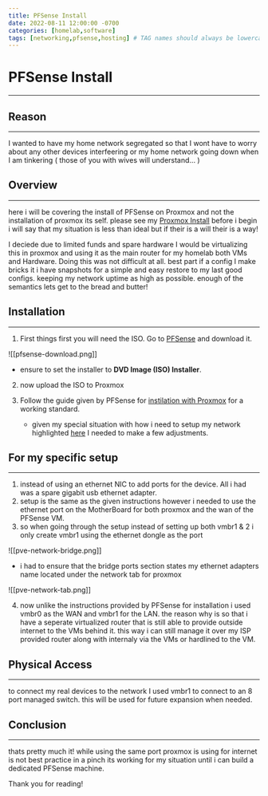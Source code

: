 ```yaml
---
title: PFSense Install
date: 2022-08-11 12:00:00 -0700
categories: [homelab,software]
tags: [networking,pfsense,hosting] # TAG names should always be lowercase
---
```


# PFSense Install
---

## Reason
---
I wanted to have my home network segregated so that I wont have to worry about any other devices interfeering or my home network going down when I am tinkering ( those of you with wives will understand... )



## Overview
---
here i will be covering the install of PFSense on Proxmox and not the installation of proxmox its self. please see my [Proxmox Install](https://fae-computing.tk/posts/proxmox-install/) before i begin i will say that my situation is less than ideal but if their is a will their is a way! 

I deciede due to limited funds and spare hardware I would be virtualizing this in proxmox and using it as the main router for my homelab both VMs and Hardware. Doing this was not difficult at all. best part if a config I make bricks it i have snapshots for a simple and easy restore to my last good configs. keeping my network uptime as high as possible. enough of the semantics lets get to the bread and butter!



## Installation
---
1. First things first you will need the ISO. Go to [PFSense](https://www.pfsense.org/download/) and download it.

![[pfsense-download.png]]

- ensure to set the installer to **DVD Image (ISO) Installer**.

2. now upload the ISO to Proxmox

3. Follow the guide given by PFSense for [instilation with Proxmox](https://docs.netgate.com/pfsense/en/latest/recipes/virtualize-proxmox-ve.html) for a working standard.
	- given my special situation with how i need to setup my network highlighted [here](https://fae-computing.tk/posts/homelab/#Networking) I needed to make a few adjustments.



## For my specific setup
---
1. instead of using an ethernet NIC to add ports for the device. All i had was a spare gigabit usb ethernet adapter.
2. setup is the same as the given instructions however i needed to use the ethernet port on the MotherBoard for both proxmox and the wan of the PFSense VM.
3. so when going through the setup instead of setting up both vmbr1 & 2 i only create vmbr1 using the ethernet dongle as the port

![[pve-network-bridge.png]]

- i had to ensure that the bridge ports section states my ethernet adapters name located under the network tab for proxmox

![[pve-network-tab.png]]

4. now unlike the instructions provided by PFSense for installation i used vmbr0 as the WAN and vmbr1 for the LAN. the reason why is so that i have a seperate virtualized router that is still able to provide outside internet to the VMs behind it. this way i can still manage it over my ISP provided router along with internaly via the VMs or hardlined to the VM.



## Physical Access
---
to connect my real devices to the network I used vmbr1 to connect to an 8 port managed switch. this will be used for future expansion when needed.

## Conclusion
---
thats pretty much it! while using the same port proxmox is using for internet is not best practice in a pinch its working for my situation until i can build a dedicated PFSense machine.

Thank you for reading!